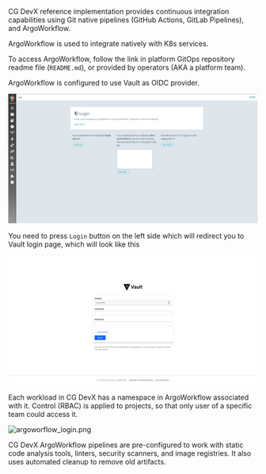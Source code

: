 
CG DevX reference implementation provides continuous integration capabilities
using Git native pipelines (GitHub Actions, GitLab Pipelines), and ArgoWorkflow.

ArgoWorkflow is used to integrate natively with K8s services.

To access ArgoWorkflow, follow the link in platform GitOps repository readme file (`README.md`),
or provided by operators (AKA a platform team).

ArgoWorkflow is configured to use Vault as OIDC provider.

![argoworflow_login.png](../../assets/argoworflow_login.png)

You need to press `Login` button on the left side which will redirect you to Vault login page,
which will look like this

![vault_login.png](../../assets/vault_login_userpass.png)

Each workload in CG DevX has a namespace in ArgoWorkflow associated with it.
Control (RBAC) is applied to projects, so that only user of a specific team could access it.

![argoworflow_login.png](../../assets/argoworflow_workload.png)

CG DevX ArgoWorkflow pipelines are pre-configured to work with static code analysis tools,
linters, security scanners, and image registries.
It also uses automated cleanup to remove old artifacts.
